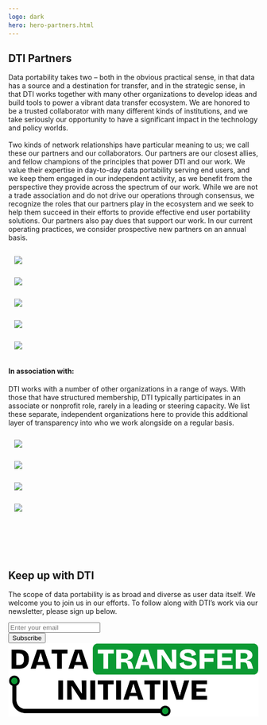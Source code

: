 ```yaml
---
logo: dark
hero: hero-partners.html
---
```




<section  style="--slanted-bg-color: var(--light-green)">
	<h2>DTI Partners</h2>
    Data portability takes two – both in the obvious practical sense, in that data has a source and a destination for
    transfer, and in the strategic sense, in that DTI works together with many other organizations to develop ideas and
    build tools to power a vibrant data transfer ecosystem. We are honored to be a trusted collaborator with many different
    kinds of institutions, and we take seriously our opportunity to have a significant impact in the technology and policy
    worlds.
    <br/><br/>
    Two kinds of network relationships have particular meaning to us; we call these our partners and our collaborators. Our
    partners are our closest allies, and fellow champions of the principles that power DTI and our work. We value their
    expertise in day-to-day data portability serving end users, and we keep them engaged in our independent activity, as we
    benefit from the perspective they provide across the spectrum of our work. While we are not a trade association and do
    not drive our operations through consensus, we recognize the roles that our partners play in the ecosystem and we seek
    to help them succeed in their efforts to provide effective end user portability solutions. Our partners also pay dues
    that support our work. In our current operating practices, we consider prospective new partners on an annual basis.
    <br/><br/>

</section>

<section>
     <div class="grid">
        <div class="col-1-2">
            <div style="padding:12px">
             <a target="_blank" href="https://www.amazon.com/hz/privacy-central/data-requests/preview.html"><image class="center" src='/images/partners/amazon_logo.png ' style="width:150px;text-align: center"/></a>
            </div>
        </div> 
        <div class="col-1-2">
            <div style="padding:12px">
              <a target="_blank" href="https://privacy.apple.com/"><image  src='/images/partners/apple_logo.jpg' style="width:150px;text-align: center"/></a>
            </div>
        </div>
        <div class="col-1-2">
           <div style="padding:12px">
            <a target="_blank" href="https://ernieapp.com/"><image  src='/images/partners/ernie_logo.png' style="width:140px;text-align: center"/></a>
           </div>
        </div>
        <div class="col-1-2">
           <div style="padding:12px">
                <a target="_blank" href="https://takeout.google.com/"><image  src='/images/partners/google_logo.jpg' style="width:150px; text-align: center"/></a>
           </div>
        </div>
         <div class="col-1-2">
               <div style="padding:12px">
                <a target="_blank" href="http://facebook.com/tyi"><image  src='/images/partners/meta_logo.jpg' style="width:150px;text-align: center"/></a>
               </div>
         </div>
     </div>
</section>
<section>
<h4>In association with:</h4>
<p>DTI works with a number of other organizations in a range of ways. With those that have structured membership, DTI typically participates in an associate or nonprofit role, rarely in a leading or steering capacity. We list these separate, independent organizations here to provide this additional layer of transparency into who we work alongside on a regular basis.</p>
        <div class="grid">
            <div class="col-1-2">
                <div style="padding:12px">
                    <a target="_blank" href="https://www.internetforum.eu/"><image  src='/images/partners/european_logo.jpeg' style="width:150px;text-align: center"/></a>
                </div>
            </div>
            <div class="col-1-2">
                <div style="padding:12px">
                    <a target="_blank" href="https://fediforum.org/"><image  src='/images/partners/fediforum_logo.png' style="width:150px; text-align: center"/></a>
                </div>
            </div>
            <div class="col-1-2">
                <div style="padding:12px">
                    <a target="_blank" href="https://trustoverip.org/"><image  src='/images/partners/trustoverip.png' style="width:150px;text-align: center"/></a>
                </div>
            </div>
            <div class="col-1-2">
                <div style="padding:12px">
                    <a target="_blank" href="https://w3.org"><image class="center" src='/images/partners/w3c_logo.png ' style="width:150px;text-align: center"/></a>
                </div>
            </div>
        </div>
</section>
<section>
     <div class="grid">
        <div class="col-1-2">
           <div style="padding:12px">
           </div>
        </div>
         <div class="col-1-2">
            <div style="padding:12px">
            </div>
         </div>
        <div class="col-1-2">
             <div style="padding:12px">
            </div>
        </div>
    </div>
</section>

<section class="slanted-background subscribe-container">
  <div>
    <h2>Keep up with DTI</h2>
    <p>
      The scope of data portability is as broad and diverse as user data itself. We welcome you to join us in our efforts. To follow along with DTI’s work via our newsletter, please sign up below.
    </p>
    <div id="mc_embed_shell">
      <div id="mc_embed_signup">
        <form action="https://dtinit.us21.list-manage.com/subscribe/post?u=3ba10a090b97c2dc608fd780e&amp;id=1bb7a69318&amp;f_id=0012d8e1f0" method="post" id="mc-embedded-subscribe-form" name="mc-embedded-subscribe-form" class="validate" target="_self" novalidate="">
          <div id="mc_embed_signup_scroll">
            <div class="mc-field-group">
              <input aria-label="Email address" type="email" name="EMAIL" class="text-input required email" id="mce-EMAIL" required="" value="" placeholder="Enter your email" />
            </div>
            <div aria-hidden="true" style="position: absolute; left: -5000px;">
              <input type="text" name="b_3ba10a090b97c2dc608fd780e_1bb7a69318" tabindex="-1" value="" />
            </div>
            <input type="submit" name="subscribe" id="mc-embedded-subscribe" class="button" value="Subscribe" />
          </div>
        </form>
      </div>
    </div>
  </div>
  <img src="/images/dtinit_logo_lg.svg" alt="" />
</section>


